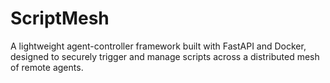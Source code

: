 # ScriptMesh
A lightweight agent-controller framework built with FastAPI and Docker, designed to securely trigger and manage scripts across a distributed mesh of remote agents.
